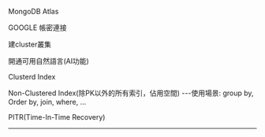 MongoDB Atlas

GOOGLE 帳密連接

建cluster叢集

開通可用自然語言(AI功能)

Clusterd Index

Non-Clustered Index(除PK以外的所有索引，佔用空間)
---使用場景: group by, Order by, join, where, ...

PITR(Time-In-Time Recovery)

---------------------------------------------------
